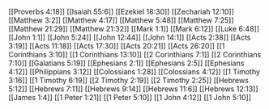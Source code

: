 [[Proverbs 4:18]]
[[Isaiah 55:6]]
[[Ezekiel 18:30]]
[[Zechariah 12:10]]
[[Matthew 3:2]]
[[Matthew 4:17]]
[[Matthew 5:48]]
[[Matthew 7:25]]
[[Matthew 21:29]]
[[Matthew 21:32]]
[[Mark 1:1]]
[[Mark 6:12]]
[[Luke 6:48]]
[[John 1:1]]
[[John 5:24]]
[[John 12:44]]
[[John 14:1]]
[[Acts 2:38]]
[[Acts 3:19]]
[[Acts 11:18]]
[[Acts 17:30]]
[[Acts 20:21]]
[[Acts 26:20]]
[[1 Corinthians 3:10]]
[[1 Corinthians 13:10]]
[[2 Corinthians 7:1]]
[[2 Corinthians 7:10]]
[[Galatians 5:19]]
[[Ephesians 2:1]]
[[Ephesians 2:5]]
[[Ephesians 4:12]]
[[Philippians 3:12]]
[[Colossians 1:28]]
[[Colossians 4:12]]
[[1 Timothy 3:16]]
[[1 Timothy 6:19]]
[[2 Timothy 2:19]]
[[2 Timothy 2:25]]
[[Hebrews 5:12]]
[[Hebrews 7:11]]
[[Hebrews 9:14]]
[[Hebrews 11:6]]
[[Hebrews 12:13]]
[[James 1:4]]
[[1 Peter 1:21]]
[[1 Peter 5:10]]
[[1 John 4:12]]
[[1 John 5:10]]
